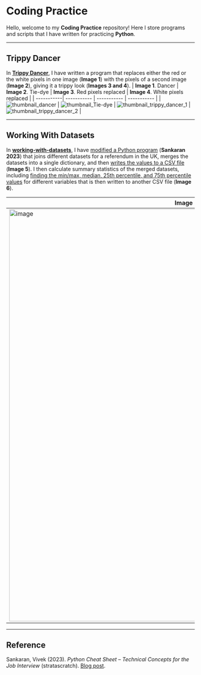 # Coding Practice
Hello, welcome to my **Coding Practice** repository! Here I store programs and scripts that I have written for practicing **Python**.

***

## Trippy Dancer

In [**Trippy Dancer**](https://github.com/BethanyWeisberg/Coding-Practice/tree/main/Trippy%20Dancer), I have written a program that replaces either the red or the white pixels in one image (**Image 1**) with the pixels of a second image (**Image 2**), giving it a trippy look (**Images 3 and 4**).
| **Image 1**. Dancer | **Image 2**. Tie-dye | **Image 3**. Red pixels replaced | **Image 4**. White pixels replaced |
| -----------| ----------- | ----------- | ----------- |
| ![thumbnail_dancer](https://user-images.githubusercontent.com/95442334/211240523-cec05ae6-9c64-48fa-b30c-e1480c428fa4.jpg)  | ![thumbnail_Tie-dye](https://user-images.githubusercontent.com/95442334/211240535-339f83b8-c3c3-4cd6-8b80-3952c77fd356.png) | ![thumbnail_trippy_dancer_1](https://user-images.githubusercontent.com/95442334/211240546-66f9f0f5-1dec-4387-b8e4-b9f6f542b054.png) | ![thumbnail_trippy_dancer_2](https://user-images.githubusercontent.com/95442334/211240551-d8e14c9d-3d37-4a63-b22a-5e57baa1290d.png) |

***

## Working With Datasets

In [**working-with-datasets**](https://github.com/BethanyWeisberg/Coding-Practice/tree/main/working_with_datasets), I have [modified a Python program](https://github.com/BethanyWeisberg/Coding-Practice/blob/main/working_with_datasets/uk_referendum_datasets.py) (**Sankaran 2023**) that joins different datasets for a referendum in the UK, merges the datasets into a single dictionary, and then [writes the values to a CSV file](https://github.com/BethanyWeisberg/Coding-Practice/blob/main/working_with_datasets/uk_referendum_merged.csv) (**Image 5**). I then calculate summary statistics of the merged datasets, including [finding the min/max, median, 25th percentile, and 75th percentile values](https://github.com/BethanyWeisberg/Coding-Practice/blob/main/working_with_datasets/uk_referendum_merged.csv) for different variables that is then written to another CSV file (**Image 6**).

| **Image 5**. Merged Dictionary | **Image 6**. Summary Statistics |
| -----------| ----------- |
|<img width="1102" alt="image" src="https://user-images.githubusercontent.com/95442334/216851800-afaa6269-0b31-4098-b7d2-c4703afbe77c.png">|<img width="1102" alt="image" src="https://user-images.githubusercontent.com/95442334/216851831-5f002056-aa76-4fbd-9a4b-23de4c676992.png">|

-----------
## Reference
Sankaran, Vivek (2023). *Python Cheat Sheet – Technical Concepts for the Job Interview* (stratascratch). [Blog post](https://www.stratascratch.com/blog/python-cheat-sheet-technical-concepts-for-the-job-interview/?utm_source=newsletter&utm_medium=click&utm_campaign=011723+python+cheatsheet).
